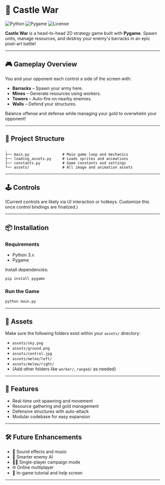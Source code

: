 # 🏰 Castle War

![Python](https://img.shields.io/badge/Python-3.x-blue?logo=python)
![Pygame](https://img.shields.io/badge/Pygame-2.x-green?logo=pygame)
![License](https://img.shields.io/badge/License-MIT-lightgrey)

**Castle War** is a head-to-head 2D strategy game built with **Pygame**. Spawn units, manage resources, and destroy your enemy's barracks in an epic pixel-art battle!


---

## 🎮 Gameplay Overview

You and your opponent each control a side of the screen with:

- **Barracks** – Spawn your army here.
- **Mines** – Generate resources using workers.
- **Towers** – Auto-fire on nearby enemies.
- **Walls** – Defend your structures.

Balance offense and defense while managing your gold to overwhelm your opponent!

---

## 🧩 Project Structure

```
.
├── main.py               # Main game loop and mechanics
├── loading_assets.py     # Loads sprites and animations
├── constants.py          # Game constants and settings
└── assets/               # All image and animation assets
```

---

## 🕹️ Controls

(Current controls are likely via UI interaction or hotkeys. Customize this once control bindings are finalized.)

---

## 📦 Installation

### Requirements

- Python 3.x
- Pygame

Install dependencies:

```bash
pip install pygame
```

### Run the Game

```bash
python main.py
```

---

## 📁 Assets

Make sure the following folders exist within your `assets/` directory:

- `assets/sky.png`
- `assets/ground.png`
- `assets/control.jpg`
- `assets/melee/left/`
- `assets/melee/right/`
- (Add other folders like `worker/`, `ranged/` as needed)

---

## 🧠 Features

- Real-time unit spawning and movement
- Resource gathering and gold management
- Defensive structures with auto-attack
- Modular codebase for easy expansion

---

## 🛠️ Future Enhancements

- 🎵 Sound effects and music
- 🧠 Smarter enemy AI
- 🧍‍♂️ Single-player campaign mode
- 🌐 Online multiplayer
- 💬 In-game tutorial and help screen

---
